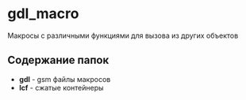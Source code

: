 # gdl_macro

Макросы с различными функциями для вызова из других объектов

## Содержание папок

- **gdl** - gsm файлы макросов
- **lcf** - сжатые контейнеры
